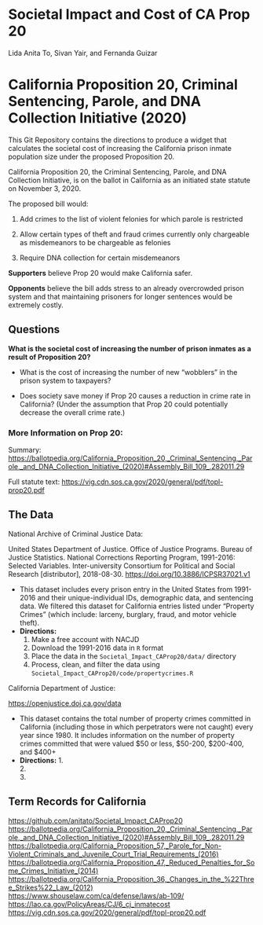 Societal Impact and Cost of CA Prop 20
================
Lida Anita To, Sivan Yair, and Fernanda Guizar

# California Proposition 20, Criminal Sentencing, Parole, and DNA Collection Initiative (2020)

This Git Repository contains the directions to produce a widget that
calculates the societal cost of increasing the California prison inmate
population size under the proposed Proposition 20.

California Proposition 20, the Criminal Sentencing, Parole, and DNA
Collection Initiative, is on the ballot in California as an initiated
state statute on November 3, 2020.

The proposed bill would:

1.  Add crimes to the list of violent felonies for which parole is
    restricted

2.  Allow certain types of theft and fraud crimes currently only
    chargeable as misdemeanors to be chargeable as felonies

3.  Require DNA collection for certain misdemeanors

**Supporters** believe Prop 20 would make California safer.

**Opponents** believe the bill adds stress to an already overcrowded
prison system and that maintaining prisoners for longer sentences would
be extremely costly.

## Questions

**What is the societal cost of increasing the number of prison inmates
as a result of Proposition 20?**

  - What is the cost of increasing the number of new “wobblers” in the
    prison system to taxpayers?

  - Does society save money if Prop 20 causes a reduction in crime rate
    in California? (Under the assumption that Prop 20 could potentially
    decrease the overall crime rate.)

### More Information on Prop 20:

Summary:
<https://ballotpedia.org/California_Proposition_20,_Criminal_Sentencing,_Parole,_and_DNA_Collection_Initiative_(2020)#Assembly_Bill_109_.282011.29>

Full statute text:
<https://vig.cdn.sos.ca.gov/2020/general/pdf/topl-prop20.pdf>

## The Data

National Archive of Criminal Justice Data:

United States Department of Justice. Office of Justice Programs. Bureau
of Justice Statistics. National Corrections Reporting Program,
1991-2016: Selected Variables. Inter-university Consortium for Political
and Social Research \[distributor\], 2018-08-30.
<https://doi.org/10.3886/ICPSR37021.v1>

  - This dataset includes every prison entry in the United States from
    1991-2016 and their unique-individual IDs, demographic data, and
    sentencing data. We filtered this dataset for California entries
    listed under “Property Crimes” (which include: larceny, burglary,
    fraud, and motor vehicle theft).
  - **Directions:**
    1.  Make a free account with NACJD
    2.  Download the 1991-2016 data in `R` format
    3.  Place the data in the `Societal_Impact_CAProp20/data/` directory
    4.  Process, clean, and filter the data using
        `Societal_Impact_CAProp20/code/propertycrimes.R`

California Department of Justice:

<https://openjustice.doj.ca.gov/data>

  - This dataset contains the total number of property crimes committed
    in California (including those in which perpetrators were not
    caught) every year since 1980. It includes information on the number
    of property crimes committed that were valued $50 or less, $50-200,
    $200-400, and $400+
  - **Directions:**
    1.  
    2.  
    3.  
## Term Records for California

<https://github.com/anitato/Societal_Impact_CAProp20>
<https://ballotpedia.org/California_Proposition_20,_Criminal_Sentencing,_Parole,_and_DNA_Collection_Initiative_(2020)#Assembly_Bill_109_.282011.29>
<https://ballotpedia.org/California_Proposition_57,_Parole_for_Non-Violent_Criminals_and_Juvenile_Court_Trial_Requirements_(2016)>
<https://ballotpedia.org/California_Proposition_47,_Reduced_Penalties_for_Some_Crimes_Initiative_(2014)>
<https://ballotpedia.org/California_Proposition_36,_Changes_in_the_%22Three_Strikes%22_Law_(2012)>
<https://www.shouselaw.com/ca/defense/laws/ab-109/>
<https://lao.ca.gov/PolicyAreas/CJ/6_cj_inmatecost>
<https://vig.cdn.sos.ca.gov/2020/general/pdf/topl-prop20.pdf>
